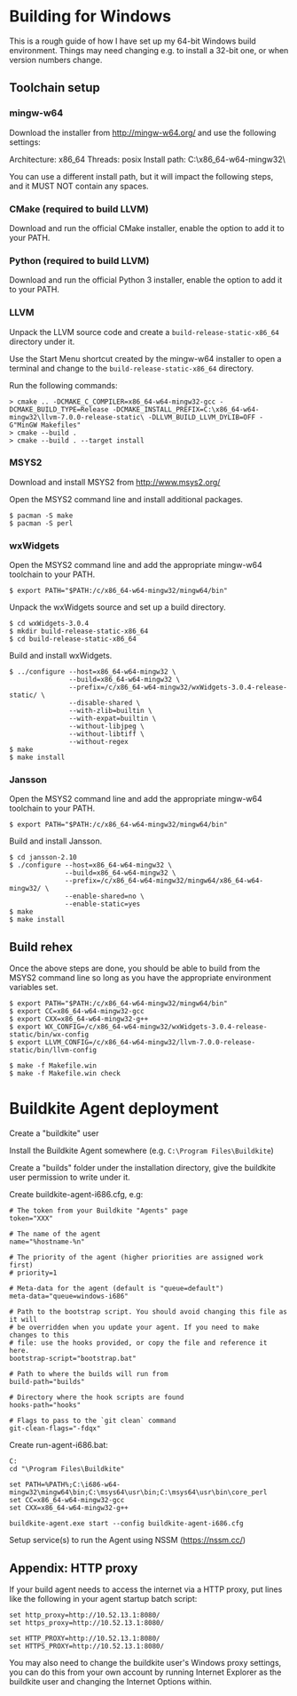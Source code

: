 # Building for Windows

This is a rough guide of how I have set up my 64-bit Windows build environment. Things may need changing e.g. to install a 32-bit one, or when version numbers change.

## Toolchain setup

### mingw-w64

Download the installer from http://mingw-w64.org/ and use the following settings:

Architecture: x86_64
Threads: posix
Install path: C:\x86_64-w64-mingw32\

You can use a different install path, but it will impact the following steps, and it MUST NOT contain any spaces.

### CMake (required to build LLVM)

Download and run the official CMake installer, enable the option to add it to your PATH.

### Python (required to build LLVM)

Download and run the official Python 3 installer, enable the option to add it to your PATH.

### LLVM

Unpack the LLVM source code and create a `build-release-static-x86_64` directory under it.

Use the Start Menu shortcut created by the mingw-w64 installer to open a terminal and change to the `build-release-static-x86_64` directory.

Run the following commands:

    > cmake .. -DCMAKE_C_COMPILER=x86_64-w64-mingw32-gcc -DCMAKE_BUILD_TYPE=Release -DCMAKE_INSTALL_PREFIX=C:\x86_64-w64-mingw32\llvm-7.0.0-release-static\ -DLLVM_BUILD_LLVM_DYLIB=OFF -G"MinGW Makefiles"
    > cmake --build .
    > cmake --build . --target install

### MSYS2

Download and install MSYS2 from http://www.msys2.org/

Open the MSYS2 command line and install additional packages.

    $ pacman -S make
    $ pacman -S perl

### wxWidgets

Open the MSYS2 command line and add the appropriate mingw-w64 toolchain to your PATH.

    $ export PATH="$PATH:/c/x86_64-w64-mingw32/mingw64/bin"

Unpack the wxWidgets source and set up a build directory.

    $ cd wxWidgets-3.0.4
    $ mkdir build-release-static-x86_64
    $ cd build-release-static-x86_64

Build and install wxWidgets.

    $ ../configure --host=x86_64-w64-mingw32 \
                   --build=x86_64-w64-mingw32 \
                   --prefix=/c/x86_64-w64-mingw32/wxWidgets-3.0.4-release-static/ \
                   --disable-shared \
                   --with-zlib=builtin \
                   --with-expat=builtin \
                   --without-libjpeg \
                   --without-libtiff \
                   --without-regex
    $ make
    $ make install

### Jansson

Open the MSYS2 command line and add the appropriate mingw-w64 toolchain to your PATH.

    $ export PATH="$PATH:/c/x86_64-w64-mingw32/mingw64/bin"

Build and install Jansson.

    $ cd jansson-2.10
    $ ./configure --host=x86_64-w64-mingw32 \
                  --build=x86_64-w64-mingw32 \
                  --prefix=/c/x86_64-w64-mingw32/mingw64/x86_64-w64-mingw32/ \
                  --enable-shared=no \
                  --enable-static=yes
    $ make
    $ make install

## Build rehex

Once the above steps are done, you should be able to build from the MSYS2 command line so long as you have the appropriate environment variables set.

    $ export PATH="$PATH:/c/x86_64-w64-mingw32/mingw64/bin"
    $ export CC=x86_64-w64-mingw32-gcc
    $ export CXX=x86_64-w64-mingw32-g++
    $ export WX_CONFIG=/c/x86_64-w64-mingw32/wxWidgets-3.0.4-release-static/bin/wx-config
    $ export LLVM_CONFIG=/c/x86_64-w64-mingw32/llvm-7.0.0-release-static/bin/llvm-config
    
    $ make -f Makefile.win
    $ make -f Makefile.win check

# Buildkite Agent deployment

Create a "buildkite" user

Install the Buildkite Agent somewhere (e.g. `C:\Program Files\Buildkite`)

Create a "builds" folder under the installation directory, give the buildkite user permission to write under it.

Create buildkite-agent-i686.cfg, e.g:

    # The token from your Buildkite "Agents" page
    token="XXX"
    
    # The name of the agent
    name="%hostname-%n"
    
    # The priority of the agent (higher priorities are assigned work first)
    # priority=1
    
    # Meta-data for the agent (default is "queue=default")
    meta-data="queue=windows-i686"
    
    # Path to the bootstrap script. You should avoid changing this file as it will
    # be overridden when you update your agent. If you need to make changes to this
    # file: use the hooks provided, or copy the file and reference it here.
    bootstrap-script="bootstrap.bat"
    
    # Path to where the builds will run from
    build-path="builds"
    
    # Directory where the hook scripts are found
    hooks-path="hooks"
    
    # Flags to pass to the `git clean` command
    git-clean-flags="-fdqx"

Create run-agent-i686.bat:

    C:
    cd "\Program Files\Buildkite"
    
    set PATH=%PATH%;C:\i686-w64-mingw32\mingw64\bin;C:\msys64\usr\bin;C:\msys64\usr\bin\core_perl
    set CC=x86_64-w64-mingw32-gcc
    set CXX=x86_64-w64-mingw32-g++
    
    buildkite-agent.exe start --config buildkite-agent-i686.cfg

Setup service(s) to run the Agent using NSSM (https://nssm.cc/)

## Appendix: HTTP proxy

If your build agent needs to access the internet via a HTTP proxy, put lines like the following in your agent startup batch script:

    set http_proxy=http://10.52.13.1:8080/
    set https_proxy=http://10.52.13.1:8080/
    
    set HTTP_PROXY=http://10.52.13.1:8080/
    set HTTPS_PROXY=http://10.52.13.1:8080/

You may also need to change the buildkite user's Windows proxy settings, you can do this from your own account by running Internet Explorer as the buildkite user and changing the Internet Options within.
